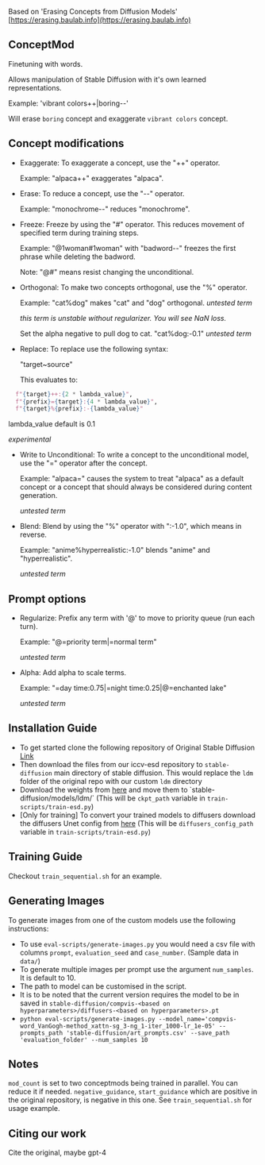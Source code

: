 Based on 'Erasing Concepts from Diffusion Models' [https://erasing.baulab.info](https://erasing.baulab.info)

## ConceptMod

Finetuning with words.

Allows manipulation of Stable Diffusion with it's own learned representations.

Example: 'vibrant colors++|boring--'

Will erase `boring` concept and exaggerate `vibrant colors` concept.

## Concept modifications

* Exaggerate: To exaggerate a concept, use the "++" operator.

  Example: "alpaca++" exaggerates "alpaca".

* Erase: To reduce a concept, use the "--" operator.

  Example: "monochrome--" reduces "monochrome".

* Freeze: Freeze by using the "#" operator. This reduces movement of specified term during training steps.

  Example: "@1woman#1woman" with "badword--" freezes the first phrase while deleting the badword.

  Note: "@#" means resist changing the unconditional.

* Orthogonal: To make two concepts orthogonal, use the "%" operator.

  Example: "cat%dog" makes "cat" and "dog" orthogonal. *untested term*

  *this term is unstable without regularizer. You will see NaN loss.*

  Set the alpha negative to pull dog to cat. "cat%dog:-0.1" *untested term*

* Replace: To replace use the following syntax:

  "target~source"

  This evaluates to:

```python
  f"{target}++:{2 * lambda_value}",
  f"{prefix}={target}:{4 * lambda_value}",
  f"{target}%{prefix}:-{lambda_value}"
```
lambda_value default is 0.1

*experimental*


* Write to Unconditional: To write a concept to the unconditional model, use the "=" operator after the concept.

  Example: "alpaca=" causes the system to treat "alpaca" as a default concept or a concept that should always be considered during content generation.

  *untested term*

* Blend: Blend by using the "%" operator with ":-1.0", which means in reverse.

  Example: "anime%hyperrealistic:-1.0" blends "anime" and "hyperrealistic".

  *untested term*

## Prompt options

* Regularize: Prefix any term with '@' to move to priority queue (run each turn).

  Example: "@=priority term|=normal term"

  *untested term*

* Alpha: Add alpha to scale terms.

  Example: "=day time:0.75|=night time:0.25|@=enchanted lake"

  *untested term*

## Installation Guide

* To get started clone the following repository of Original Stable Diffusion [Link](https://github.com/CompVis/stable-diffusion)
* Then download the files from our iccv-esd repository to `stable-diffusion` main directory of stable diffusion. This would replace the `ldm` folder of the original repo with our custom `ldm` directory
* Download the weights from [here]([https://huggingface.co/CompVis/stable-diffusion-v-1-4-original](https://huggingface.co/CompVis/stable-diffusion-v-1-4-original/resolve/main/sd-v1-4-full-ema.ckpt)) and move them to `stable-diffusion/models/ldm/` (This will be `ckpt_path` variable in `train-scripts/train-esd.py`)
* [Only for training] To convert your trained models to diffusers download the diffusers Unet config from [here](https://huggingface.co/CompVis/stable-diffusion-v1-4/blob/main/unet/config.json)  (This will be `diffusers_config_path` variable in `train-scripts/train-esd.py`)

## Training Guide

Checkout `train_sequential.sh` for an example.

## Generating Images

To generate images from one of the custom models use the following instructions:

* To use `eval-scripts/generate-images.py` you would need a csv file with columns `prompt`, `evaluation_seed` and `case_number`. (Sample data in `data/`)
* To generate multiple images per prompt use the argument `num_samples`. It is default to 10.
* The path to model can be customised in the script.
* It is to be noted that the current version requires the model to be in saved in `stable-diffusion/compvis-<based on hyperparameters>/diffusers-<based on hyperparameters>.pt`
* `python eval-scripts/generate-images.py --model_name='compvis-word_VanGogh-method_xattn-sg_3-ng_1-iter_1000-lr_1e-05' --prompts_path 'stable-diffusion/art_prompts.csv' --save_path 'evaluation_folder' --num_samples 10` 

## Notes

`mod_count` is set to two conceptmods being trained in parallel. You can reduce it if needed.
`negative_guidance`, `start_guidance` which are positive in the original repository, is negative in this one. See `train_sequential.sh` for usage example.

## Citing our work

Cite the original, maybe gpt-4
